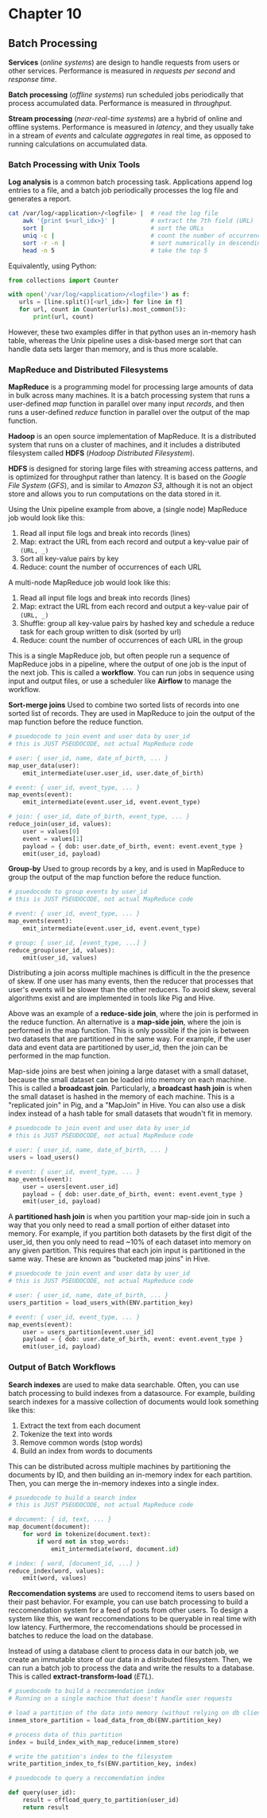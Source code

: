 # Chapter 10
## Batch Processing

**Services** (*online systems*) are design to handle requests from users or other services. Performance is measured in *requests per second* and *response time*.

**Batch processing** (*offline systems*) run scheduled jobs periodically that process accumulated data. Performance is measured in *throughput*.

**Stream processing** (*near-real-time systems*) are a hybrid of online and offline systems. Performance is measured in *latency*, and they usually take in a stream of *events* and calculate *aggregates* in real time, as opposed to running calculations on accumulated data.


### Batch Processing with Unix Tools

**Log analysis** is a common batch processing task. Applications append log entries to a file, and a batch job periodically processes the log file and generates a report.

```bash
cat /var/log/<application>/<logfile> |  # read the log file
    awk '{print $<url_idx>}' |          # extract the 7th field (URL)
    sort |                              # sort the URLs
    uniq -c |                           # count the number of occurrences of each URL
    sort -r -n |                        # sort numerically in descending order
    head -n 5                           # take the top 5
 ```

 Equivalently, using Python:

 ```python
from collections import Counter

with open('/var/log/<application>/<logfile>') as f:
    urls = [line.split()[<url_idx>] for line in f]
    for url, count in Counter(urls).most_common(5):
        print(url, count)
 ```

However, these two examples differ in that python uses an in-memory hash table, whereas the Unix pipeline uses a disk-based merge sort that can handle data sets larger than memory, and is thus more scalable.

### MapReduce and Distributed Filesystems

**MapReduce** is a programming model for processing large amounts of data in bulk across many machines. It is a batch processing system that runs a user-defined *map* function in parallel over many input *records*, and then runs a user-defined *reduce* function in parallel over the output of the map function.

**Hadoop** is an open source implementation of MapReduce. It is a distributed system that runs on a cluster of machines, and it includes a distributed filesystem called **HDFS** (*Hadoop Distributed Filesystem*).

**HDFS** is designed for storing large files with streaming access patterns, and is optimized for throughput rather than latency. It is based on the *Google File System* (*GFS*), and is similar to *Amazon S3*, although it is not an object store and allows you to run computations on the data stored in it.

Using the Unix pipeline example from above, a (single node) MapReduce job would look like this:

1. Read all input file logs and break into records (lines)
2. Map: extract the URL from each record and output a key-value pair of `(URL, _)`
3. Sort all key-value pairs by key
4. Reduce: count the number of occurrences of each URL

A multi-node MapReduce job would look like this:

1. Read all input file logs and break into records (lines)
2. Map: extract the URL from each record and output a key-value pair of `(URL, _)`
3. Shuffle: group all key-value pairs by hashed key and schedule a reduce task for each group written to disk (sorted by url)
4. Reduce: count the number of occurrences of each URL in the group

This is a single MapReduce job, but often people run a sequence of MapReduce jobs in a pipeline, where the output of one job is the input of the next job. This is called a **workflow**. You can run jobs in sequence using input and output files, or use a scheduler like **Airflow** to manage the workflow.

**Sort-merge joins** Used to combine two sorted lists of records into one sorted list of records. They are used in MapReduce to join the output of the map function before the reduce function.

```python
# psuedocode to join event and user data by user_id
# this is JUST PSEUDOCODE, not actual MapReduce code

# user: { user_id, name, date_of_birth, ... }
map_user_data(user):
    emit_intermediate(user.user_id, user.date_of_birth)

# event: { user_id, event_type, ... }
map_events(event):
    emit_intermediate(event.user_id, event.event_type)

# join: { user_id, date_of_birth, event_type, ... }
reduce_join(user_id, values):
    user = values[0]
    event = values[1]
    payload = { dob: user.date_of_birth, event: event.event_type }
    emit(user_id, payload)
```



**Group-by** Used to group records by a key, and is used in MapReduce to group the output of the map function before the reduce function.

```python
# psuedocode to group events by user_id
# this is JUST PSEUDOCODE, not actual MapReduce code

# event: { user_id, event_type, ... }
map_events(event):
    emit_intermediate(event.user_id, event.event_type)

# group: { user_id, [event_type, ...] }
reduce_group(user_id, values):
    emit(user_id, values)
```

Distributing a join acorss multiple machines is difficult in the the presence of skew. If one user has many events, then the reducer that processes that user's events will be slower than the other reducers. To avoid skew, several algorithms exist and are implemented in tools like Pig and Hive.

Above was an example of a **reduce-side join**, where the join is performed in the reduce function. An alternative is a **map-side join**, where the join is performed in the map function. This is only possible if the join is between two datasets that are partitioned in the same way. For example, if the user data and event data are partitioned by user_id, then the join can be performed in the map function.

Map-side joins are best when joining a large dataset with a small dataset, because the small dataset can be loaded into memory on each machine. This is called a **broadcast join**. Particularly, a **broadcast hash join** is when the small dataset is hashed in the memory of each machine. This is a "replicated join" in Pig, and a "MapJoin" in Hive. You can also use a disk index instead of a hash table for small datasets that woudn't fit in memory.

```python
# psuedocode to join event and user data by user_id
# this is JUST PSEUDOCODE, not actual MapReduce code

# user: { user_id, name, date_of_birth, ... }
users = load_users()

# event: { user_id, event_type, ... }
map_events(event):
    user = users[event.user_id]
    payload = { dob: user.date_of_birth, event: event.event_type }
    emit(user_id, payload)
```


A **partitioned hash join** is when you partition your map-side join in such a way that you only need to read a small portion of either dataset into memory. For example, if you partition both datasets by the first digit of the user_id, then you only need to read ~10% of each dataset into memory on any given partition. This requires that each join input is partitioned in the same way. These are known as "bucketed map joins" in Hive.

```python
# psuedocode to join event and user data by user_id
# this is JUST PSEUDOCODE, not actual MapReduce code

# user: { user_id, name, date_of_birth, ... }
users_partition = load_users_with(ENV.partition_key)

# event: { user_id, event_type, ... }
map_events(event):
    user = users_partition[event.user_id]
    payload = { dob: user.date_of_birth, event: event.event_type }
    emit(user_id, payload)
```


### Output of Batch Workflows

**Search indexes** are used to make data searchable. Often, you can use batch processing to build indexes from a datasource. For example, building search indexes for a massive collection of documents would look something like this:

1. Extract the text from each document
2. Tokenize the text into words
3. Remove common words (stop words)
5. Build an index from words to documents

This can be distributed across multiple machines by partitioning the documents by ID, and then building an in-memory index for each partition. Then, you can merge the in-memory indexes into a single index.

```python
# psuedocode to build a search index
# this is JUST PSEUDOCODE, not actual MapReduce code

# document: { id, text, ... }
map_document(document):
    for word in tokenize(document.text):
        if word not in stop_words:
            emit_intermediate(word, document.id)

# index: { word, [document_id, ...] }
reduce_index(word, values):
    emit(word, values)
```

**Reccomendation systems** are used to reccomend items to users based on their past behavior. For example, you can use batch processing to build a reccomendation system for a feed of posts from other users. To design a system like this, we want reccomendations to be queryable in real time with low latency. Furthermore, the reccomendations should be processed in batches to reduce the load on the database.

Instead of using a database client to process data in our batch job, we create an immutable store of our data in a distributed filesystem. Then, we can run a batch job to process the data and write the results to a database. This is called **extract-transform-load** (*ETL*).

```python
# psuedocode to build a reccomendation index
# Running on a single machine that doesn't handle user requests

# load a partition of the data into memory (without relying on db client)
inmem_store_partition = load_data_from_db(ENV.partition_key)

# process data of this partition
index = build_index_with_map_reduce(inmem_store)

# write the patition's index to the filesystem
write_partition_index_to_fs(ENV.partition_key, index)
```

```python
# psuedocode to query a reccomendation index

def query(user_id):
    result = offload_query_to_partition(user_id)
    return result
```














